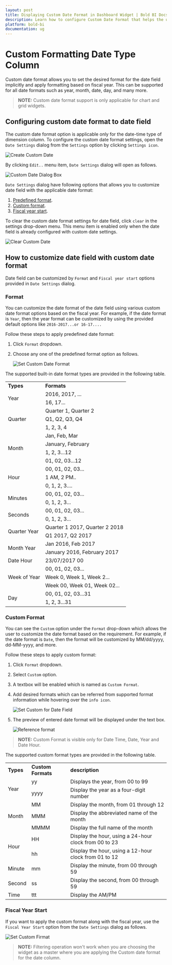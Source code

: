 ```yaml
---
layout: post
title: Displaying Custom Date Format in Dashboard Widget | Bold BI Docs
description: Learn how to configure Custom Date Format that helps the user implicitly set the selected date fields in the dashboard widget using the Bold BI application.
platform: bold-bi
documentation: ug
---
```


# Custom Formatting Date Type Column
Custom date format allows you to set the desired format for the date field implicitly and apply formatting based on fiscal year. This can be supported for all date formats such as year, month, date, day, and many more.

> **NOTE:**  Custom date format support is only applicable for chart and grid widgets.

## Configuring custom date format to date field 
The custom date format option is applicable only for the date-time type of dimension column. To configure the custom date format settings, open the `Date Settings` dialog from the `Settings` option by clicking `Settings icon`.

![Create Custom Date](/static/assets/embedded/visualizing-data/working-with-widgets/images/customdateformatoption.png#max-width=60%)

By clicking `Edit..` menu item, `Date Settings` dialog will open as follows.

![Custom Date Dialog Box](/static/assets/embedded/visualizing-data/working-with-widgets/images/customdateformatdialog.png#max-width=62%)

`Date Settings` dialog have following options that allows you to customize date field with the applicable date format:
1. [Predefined format](/embedded-bi/visualizing-data/working-with-widgets/custom-date-format/#format).
2. [Custom format](/embedded-bi/visualizing-data/working-with-widgets/custom-date-format/#custom-format).
3. [Fiscal year start](/embedded-bi/visualizing-data/working-with-widgets/custom-date-format/#fiscal-year-start).

To clear the custom date format settings for date field, click `clear` in the settings drop-down menu. This menu item is enabled only when the date field is already configured with custom date settings.

![Clear Custom Date](/static/assets/embedded/visualizing-data/working-with-widgets/images/customdateformatclear.png#max-width=62%)

## How to customize date field with custom date format
Date field can be customized by `Format` and `Fiscal year start` options provided in `Date Settings` dialog.

### Format
You can customize the date format of the date field using various custom date format options based on the fiscal year. For example, if the date format is `Year`, then the year format can be customized by using the provided default options like `2016-2017...or 16-17....`

Follow these steps to apply predefined date format:
1. Click `Format` dropdown.
2. Choose any one of the predefined format option as follows.

    ![Set Custom Date Format](/static/assets/embedded/visualizing-data/working-with-widgets/images/customdateformatdropdown.png#max-width=62%)

The supported built-in date format types are provided in the following table.

<table>
<tr>
    <td><b>Types</b></td>
    <td><b>Formats</b></td></tr>
<tr>
    <td rowspan='2'>Year</td>
    <td>2016, 2017, ... </td>
</tr>
<tr>
    <td>16, 17...</td>
</tr>
<tr>
    <td rowspan='3'>Quarter</td>
    <td>Quarter 1, Quarter 2</td>
</tr>
<tr>
    <td>Q1, Q2, Q3, Q4</td>
</tr>
<tr>
    <td>1, 2, 3, 4</td>
</tr>
<tr>
    <td rowspan='4'>Month</td>
    <td>Jan, Feb, Mar</td>
</tr>
<tr>
    <td>January, February</td>
</tr>
<tr>
    <td>1, 2, 3...12</td>
</tr>
<tr>
    <td>01, 02, 03...12</td>
</tr>
<tr>
    <td rowspan='3'>Hour</td>
    <td>00, 01, 02, 03...</td>
</tr>
<tr>
    <td>1 AM, 2 PM..</td>
</tr>
<tr>
    <td>0, 1, 2, 3....</td>
</tr>
<tr>
    <td rowspan='2'>Minutes</td>
    <td>00, 01, 02, 03...</td>
</tr>
<tr>
    <td>0, 1, 2, 3...</td>
</tr>
<tr>
    <td rowspan='2'>Seconds</td>
    <td>00, 01, 02, 03...</td>
</tr>
<tr>
    <td>0, 1, 2, 3...</td>
</tr>
<tr>
    <td rowspan='2'>Quarter Year</td>
    <td>Quarter 1 2017, Quarter 2 2018</td>
</tr>
<tr>
    <td>Q1 2017, Q2 2017</td>
</tr>
<tr>
    <td rowspan='2'>Month Year</td>
    <td>Jan 2016, Feb 2017</td>
</tr>
<tr>
    <td>January 2016, February 2017</td>
</tr>
<tr>
    <td>Date Hour</td>
    <td>23/07/2017 00</td>
</tr>
<tr>
    <td rowspan='3'>Week of Year</td>
    <td>00, 01, 02, 03...</td>
</tr>
<tr>
    <td>Week 0, Week 1, Week 2...</td>
</tr>
<tr>
    <td>Week 00, Week 01, Week 02...</td>
</tr>
<tr>
    <td rowspan='2'>Day</td>
    <td>00, 01, 02, 03...31</td>
</tr>
<tr>
    <td>1, 2, 3...31</td>
</tr>
</table>

### Custom Format
You can see the `Custom` option under the `Format` drop-down which allows the user to customize the date format based on the requirement.
For example, if the date format is `Date`, then the format will be customized by MM/dd/yyyy, dd-MM-yyyy, and more.

Follow these steps to apply custom format:
1. Click `Format` dropdown.
2. Select `Custom` option.
3. A textbox will be enabled which is named as `Custom Format`.
4. Add desired formats which can be referred from supported format information while hovering over the `info icon`.

    ![Set Custom for Date Field](/static/assets/embedded/visualizing-data/working-with-widgets/images/customdatecustomformat.png#max-width=62%)

5. The preview of entered date format will be displayed under the text box.

    ![Reference format](/static/assets/embedded/visualizing-data/working-with-widgets/images/customdatereferenceformat.png#max-width=62%)

> **NOTE:**  Custom Format is visible only for Date Time, Date, Year and Date Hour.

The supported custom format types are provided in the following table.

<table>
<tr>
    <td><b>Types</b></td>
    <td><b>Custom Formats</b></td>
    <td><b>description</b></td>
</tr>
<tr>
    <td rowspan='2'>Year</td>
    <td>yy</td>
    <td>Displays the year, from 00 to 99</td>
</tr>
<tr>
    <td>yyyy</td>
    <td>Display the year as a four-digit number</td>
</tr>
<tr>
    <td rowspan='3'>Month</td>
    <td>MM</td>
    <td>Display the month, from 01 through 12</td>
</tr>
<tr>
    <td>MMM</td>
    <td>Display the abbreviated name of the month</td>
</tr>
<tr>
    <td>MMMM </td>
    <td>Display the full name of the month</td>
</tr>
<tr>
    <td rowspan='2'>Hour</td>
    <td>HH</td>
    <td>Display the hour, using a 24-hour clock from 00 to 23</td>
</tr>
<tr>
    <td>hh</td>
    <td>Display the hour, using a 12-hour clock from 01 to 12</td>
</tr>
<tr>
    <td>Minute</td>
    <td>mm</td>
    <td>Display the minute, from 00 through 59</td>
</tr>
<tr>
    <td>Second</td>
    <td>ss</td>
    <td>Display the second, from 00 through 59</td>
</tr>
<tr>
    <td>Time</td>
    <td>ttt</td>
    <td>Display the AM/PM</td>
</tr>
</table>

### Fiscal Year Start
If you want to apply the custom format along with the fiscal year, use the `Fiscal Year Start` option from the `Date Settings` dialog as follows.

![Set Custom Firmat](/static/assets/embedded/visualizing-data/working-with-widgets/images/customdatefiscalyear.png#max-width=62%)

>**NOTE:** Filtering operation won't work when you are choosing the widget as a master where you are applying the Custom date format for the date column.
